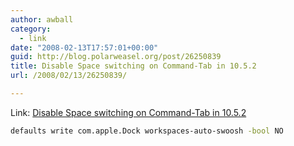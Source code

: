 ```yaml
---
author: awball
category:
  - link
date: "2008-02-13T17:57:01+00:00"
guid: http://blog.polarweasel.org/post/26250839
title: Disable Space switching on Command-Tab in 10.5.2
url: /2008/02/13/26250839/

---
```

Link: [Disable Space switching on Command-Tab in 10.5.2](http://www.macosxhints.com/article.php?story=2008021122525348)

```sh
defaults write com.apple.Dock workspaces-auto-swoosh -bool NO
```
